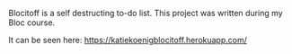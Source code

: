 Blocitoff is a self destructing to-do list. This project was written during my Bloc course.

It can be seen here: https://katiekoenigblocitoff.herokuapp.com/